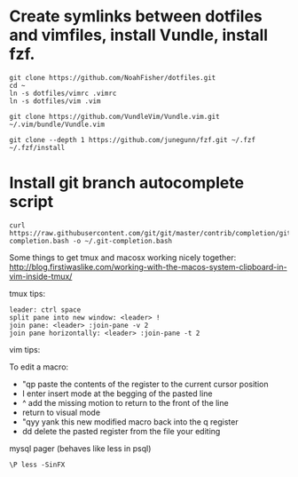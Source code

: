 # Create symlinks between dotfiles and vimfiles, install Vundle, install fzf.
```
git clone https://github.com/NoahFisher/dotfiles.git
cd ~
ln -s dotfiles/vimrc .vimrc
ln -s dotfiles/vim .vim

git clone https://github.com/VundleVim/Vundle.vim.git ~/.vim/bundle/Vundle.vim

git clone --depth 1 https://github.com/junegunn/fzf.git ~/.fzf
~/.fzf/install

```

# Install git branch autocomplete script
```
curl https://raw.githubusercontent.com/git/git/master/contrib/completion/git-completion.bash -o ~/.git-completion.bash
```

Some things to get tmux and macosx working nicely together:
http://blog.firstiwaslike.com/working-with-the-macos-system-clipboard-in-vim-inside-tmux/


tmux tips:
```
leader: ctrl space
split pane into new window: <leader> !
join pane: <leader> :join-pane -v 2
join pane horizontally: <leader> :join-pane -t 2
```

vim tips:

To edit a macro:
- "qp paste the contents of the register to the current cursor position
- I enter insert mode at the begging of the pasted line
- ^ add the missing motion to return to the front of the line
- <Escape> return to visual mode
- "qyy yank this new modified macro back into the q register
- dd delete the pasted register from the file your editing


mysql pager (behaves like less in psql)
```
\P less -SinFX
```
